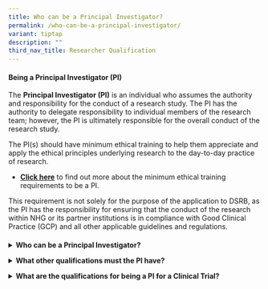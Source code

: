 ```yaml
---
title: Who can be a Principal Investigator?
permalink: /who-can-be-a-principal-investigator/
variant: tiptap
description: ""
third_nav_title: Researcher Qualification
---
```

<h4><strong>Being a Principal Investigator (PI)</strong></h4>
<p>The <strong>Principal Investigator (PI)</strong> is an individual who assumes
the authority and responsibility for the conduct of a research study. The
PI has the authority to delegate responsibility to individual members of
the research team; however, the PI is ultimately responsible for the overall
conduct of the research study.</p>
<p>The PI(s) should have minimum ethical training to help them appreciate
and apply the ethical principles underlying research to the day-to-day
practice of research.</p>
<ul data-tight="true" class="tight">
<li>
<p><strong><a href="https://www.research.nhg.com.sg/wps/wcm/connect/romp/nhgromp/06+conducting+research/intro+min+training+requirements" rel="noopener noreferrer nofollow" target="_blank"><u>Click here</u></a></strong> to
find out more about the minimum ethical training requirements to be a PI.</p>
</li>
</ul>
<p>This requirement is not solely for the purpose of the application to DSRB,
as the PI has the responsibility for ensuring that the conduct of the research
within NHG or its partner institutions is in compliance with Good Clinical
Practice (GCP) and all other applicable guidelines and regulations.</p>
<h4></h4>
<div data-type="detailGroup" class="isomer-accordion-group isomer-accordion isomer-accordion-white">
<details class="isomer-details">
<summary><strong>Who can be a Principal Investigator?</strong>
</summary>
<div data-type="detailsContent" class="isomer-details-content">
<p>The PI should be a staff of NHG or partner institution for research conducted
in NHG or partner institutions.</p>
<p></p>
<p></p>
<div class="isomer-image-wrapper">
<img style="width: 85%;" height="auto" width="100%" alt="" src="/images/Conducting Research/PI_MinRequirement.png">
</div>
<p></p>
<p></p>
<div class="isomer-image-wrapper">
<img style="width: 85%;" height="auto" width="100%" alt="" src="/images/Conducting Research/PharmPI_MinRequirement1.png">
</div>
<p></p>
<p></p>
<ul data-tight="true" class="tight">
<li>
<p>For more details on the minimum training requirements for being a PI of
a research, please refer to the NHG Investigator’s Manual which is available&nbsp;<strong><a href="https://www.research.nhg.com.sg/wps/wcm/connect/romp/nhgromp/07+resources/nhg+investigator+manual" rel="noopener noreferrer nofollow" target="_blank"><u>here</u></a></strong>.</p>
</li>
</ul>
<p>
<br><strong>Special Considerations (see doc “Special Considerations”)</strong>
</p>
<ul data-tight="true" class="tight">
<li>
<p>&nbsp;i. Visiting Consultants</p>
</li>
<li>
<p>ii. Conditionally Registered Medical Practitioners</p>
</li>
<li>
<p>iii. Conditionally / Temporarily Registered Dentist</p>
</li>
<li>
<p>iv. Multi-centre between different clusters (<strong><a href="https://www.research.nhg.com.sg/wps/wcm/connect/romp/nhgromp/02+ethics+and+quality/dsrb+policy+updates/dsrb+announcements" rel="noopener noreferrer nofollow" target="_self"><u>CIRB-DSRB mutual recognition</u></a></strong>)&nbsp;</p>
</li>
<li>
<p>v. <strong><a href="https://www.research.nhg.com.sg/wps/wcm/connect/romp/nhgromp/02+ethics+and+quality/dsrb+policy+updates/dsrb+announcements" rel="noopener noreferrer nofollow" target="_self"><u>Multi-centre within NHG and Partner institutions</u></a></strong>
</p>
</li>
</ul>
<p>&nbsp;</p>
<p>Click here to download <strong><a href="https://www.research.nhg.com.sg/wps/wcm/connect/1c50ca21-c521-40fb-9f8c-11860a390631/Special+Considerations_v+May2022.pdf?MOD=AJPERES&amp;CVID=o5cogXM&amp;CVID=o5cogXM&amp;CVID=o5cogXM&amp;CVID=o5cogXM&amp;CVID=o5cogXM" rel="noopener noreferrer nofollow" target="_blank"><u>"Special Considerations"</u></a></strong>&nbsp;</p>
<p></p>
</div>
</details>
</div>
<p></p>
<div data-type="detailGroup" class="isomer-accordion-group isomer-accordion isomer-accordion-white">
<details class="isomer-details">
<summary><strong>What other qualifications must the PI have?</strong>
</summary>
<div data-type="detailsContent" class="isomer-details-content">
<p>The PI must be:
<br>•&nbsp;&nbsp; &nbsp;Qualified by education,
<br>•&nbsp;&nbsp; &nbsp;Training and experience to assume responsibility for
the proper conduct of a research study and,
<br>•&nbsp;&nbsp; &nbsp;Should meet all qualifications specified by the applicable
regulatory requirements.
<br>
</p>
</div>
</details>
</div>
<p></p>
<div data-type="detailGroup" class="isomer-accordion-group isomer-accordion isomer-accordion-white">
<details class="isomer-details">
<summary><strong>What are the qualifications for being a PI for a Clinical Trial?</strong>
</summary>
<div data-type="detailsContent" class="isomer-details-content">
<p>
<br>Refer to the above table.</p>
<p></p>
<p>For more information regarding HSA requirements on who can be a PI, click <strong><a href="https://www.hsa.gov.sg/clinical-trials/conducting" rel="noopener noreferrer nofollow" target="_blank"><u>here</u></a></strong>&nbsp;OR
visit</p>
<p><strong><a href="https://www.hsa.gov.sg/clinical-trials/conducting" rel="noopener noreferrer nofollow" target="_blank"><u>https://www.hsa.gov.sg/clinical-trials/conducting</u></a></strong>
</p>
<p>For more information regarding on Pharmacist being a PI -
<br>1. Download a copy of the Regulations from <strong><a href="https://www.hsa.gov.sg/clinical-trials/conducting" rel="noopener noreferrer nofollow" target="_blank"><u>https://sso.agc.gov.sg/SL/HPA2007-S332-2016</u></a></strong>
</p>
<p>2. Download a copy of the guidance from <strong><a href="https://www.hsa.gov.sg/clinical-trials/conducting" rel="noopener noreferrer nofollow" target="_blank"><u>https://www.moh.gov.sg/hpp/pharmacists/guidelines</u></a></strong>&nbsp;&nbsp;</p>
<p></p>
</div>
</details>
</div>
<p>
<br>
</p>
<p></p>
<p></p>
<p></p>
<p></p>
<p></p>